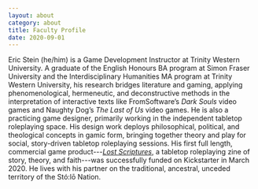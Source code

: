 ```yaml
---
layout: about
category: about
title: Faculty Profile
date: 2020-09-01
---
```


Eric Stein (he/him) is a Game Development Instructor at Trinity Western University. A graduate of the English Honours BA program at Simon Fraser University and the Interdisciplinary Humanities MA program at Trinity Western University, his research bridges literature and gaming, applying phenomenological, hermeneutic, and deconstructive methods in the interpretation of interactive texts like FromSoftware’s *Dark Souls* video games and Naughty Dog’s *The Last of Us* video games. He is also a practicing game designer, primarily working in the independent tabletop roleplaying space. His design work deploys philosophical, political, and theological concepts in gamic form, bringing together theory and play for social, story-driven tabletop roleplaying sessions. His first full length, commercial game product---[*Lost Scriptures*](https://www.kickstarter.com/projects/vagrantludology/lost-scriptures/), a tabletop roleplaying zine of story, theory, and faith---was successfully funded on Kickstarter in March 2020. He lives with his partner on the traditional, ancestral, unceded territory of the Stó:lō Nation.

